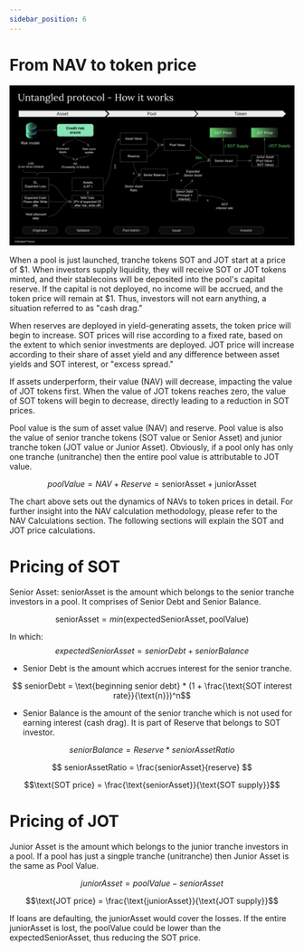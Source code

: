 ```yaml
---
sidebar_position: 6
---
```


# From NAV to token price

<p align="center">  
<img width="1279" alt="Untangled_NAV to token pices" src="https://github.com/untangledfinance/untangled-docs/blob/untangled-docs-quntangled/docs/user-documentation/img/Untangled_How-it-works.png">
</p>

When a pool is just launched, tranche tokens SOT and JOT start at a price of $1. When investors supply liquidity, they will receive SOT or JOT tokens minted, and their stablecoins will be deposited into the pool's capital reserve. If the capital is not deployed, no income will be accrued, and the token price will remain at $1. Thus, investors will not earn anything, a situation referred to as "cash drag."

When reserves are deployed in yield-generating assets, the token price will begin to increase. SOT prices will rise according to a fixed rate, based on the extent to which senior investments are deployed. JOT price will increase according to their share of asset yield and any difference between asset yields and SOT interest, or "excess spread."

If assets underperform, their value (NAV) will decrease, impacting the value of JOT tokens first. When the value of JOT tokens reaches zero, the value of SOT tokens will begin to decrease, directly leading to a reduction in SOT prices.

Pool value is the sum of asset value (NAV) and reserve. Pool value is also the value of senior tranche tokens (SOT value or Senior Asset) and junior tranche token (JOT value or Junior Asset). Obviously, if a pool only has only one tranche (unitranche) then the entire pool value is attributable to JOT value. 

$$poolValue = NAV + Reserve = \text{seniorAsset} + \text{juniorAsset}$$

The chart above sets out the dynamics of NAVs to token prices in detail. For further insight into the NAV calculation methodology, please refer to the NAV Calculations section. The following sections will explain the SOT and JOT price calculations.

# Pricing of SOT

Senior Asset: seniorAsset is the amount which belongs to the senior tranche investors in a pool. It comprises of Senior Debt and Senior Balance.

$$\text{seniorAsset} = min(\text{expectedSeniorAsset},\text{poolValue})$$

In which: $$expectedSeniorAsset = seniorDebt + seniorBalance$$

- Senior Debt is the amount which accrues interest for the senior tranche.

$$ seniorDebt = \text{beginning senior debt} * (1 + \frac{\text{SOT interest rate}}{\text{n}})^n$$

- Senior Balance is the amount of the senior tranche which is not used for earning interest (cash drag). It is part of Reserve that belongs to SOT investor.

$$seniorBalance = Reserve * seniorAssetRatio $$

$$ seniorAssetRatio = \frac{seniorAsset}{reserve} $$

$$\text{SOT price} = \frac{\text{seniorAsset}}{\text{SOT supply}}$$

# Pricing of JOT

Junior Asset is the amount which belongs to the junior tranche investors in a pool. If a pool has just a singple tranche (unitranche) then Junior Asset is the same as Pool Value.

$$juniorAsset = poolValue - seniorAsset$$

$$\text{JOT price} = \frac{\text{juniorAsset}}{\text{JOT supply}}$$
 
If loans are defaulting, the juniorAsset would cover the losses. If the entire juniorAsset is lost, the poolValue could be lower than the expectedSeniorAsset, thus reducing the SOT price. 

